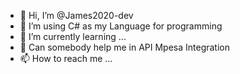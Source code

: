 - 👋 Hi, I’m @James2020-dev
- 👀 I’m  using C# as my Language for programming
- 🌱 I’m currently learning ...
- 💞️ Can somebody help me in API Mpesa Integration
- 📫 How to reach me ...

<!---
James2020-dev/James2020-dev is a ✨ special ✨ repository because its `README.md` (this file) appears on your GitHub profile.
You can click the Preview link to take a look at your changes.
--->
